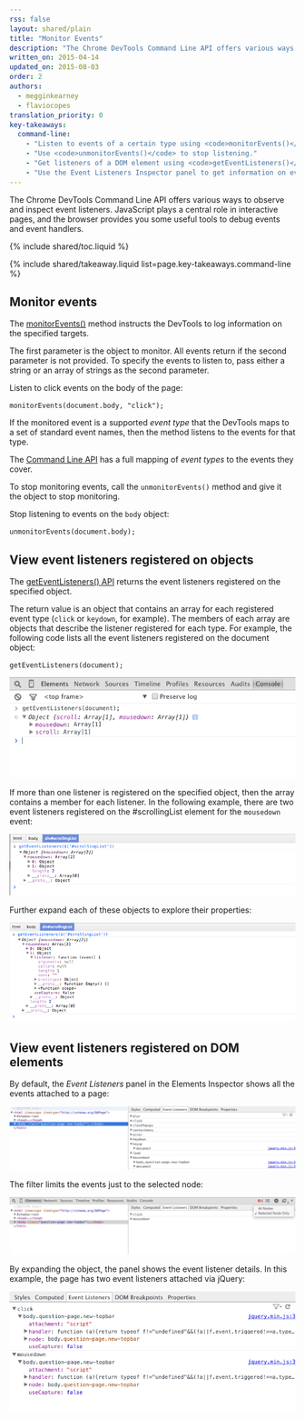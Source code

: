 ```yaml
---
rss: false
layout: shared/plain
title: "Monitor Events"
description: "The Chrome DevTools Command Line API offers various ways to observe and inspect event listeners"
written_on: 2015-04-14
updated_on: 2015-08-03
order: 2
authors:
  - megginkearney
  - flaviocopes
translation_priority: 0
key-takeaways:
  command-line:
    - "Listen to events of a certain type using <code>monitorEvents()</code>."
    - "Use <code>unmonitorEvents()</code> to stop listening."
    - "Get listeners of a DOM element using <code>getEventListeners()</code>."
    - "Use the Event Listeners Inspector panel to get information on event listeners."
---
```

<p class="intro">
  The Chrome DevTools Command Line API offers various ways to observe and inspect event listeners. JavaScript plays a central role in interactive pages, and the browser provides you some useful tools to debug events and event handlers.
</p>

{% include shared/toc.liquid %}

{% include shared/takeaway.liquid list=page.key-takeaways.command-line %}

## Monitor events

The [monitorEvents()](/web/tools/javascript/command-line/command-line-reference#monitoreventsobject-events)
method instructs the DevTools to log information on the specified targets.

The first parameter is the object to monitor.
All events return if the second parameter is not provided.
To specify the events to listen to,
pass either a string or an array of strings as the second parameter.

Listen to click events on the body of the page:

    monitorEvents(document.body, "click");

If the monitored event is a supported *event type*
that the DevTools maps to a set of standard event names,
then the method listens to the events for that type.

The [Command Line API](/web/tools/javascript/command-line/command-line-reference) has a full mapping of *event types* to the events they cover.

To stop monitoring events,
call the `unmonitorEvents()` method and give it the object to stop monitoring.

Stop listening to events on the `body` object:

    unmonitorEvents(document.body);

## View event listeners registered on objects

The [getEventListeners() API](/web/tools/javascript/command-line/command-line-reference#geteventlistenersobject)
returns the event listeners registered on the specified object.

The return value is an object that contains an array for each registered event type (`click` or `keydown`, for example).
The members of each array are objects that describe
the listener registered for each type.
For example,
the following code lists all the event listeners registered on the document object:

    getEventListeners(document);

![Output of using getEventListeners()](images/events-call-geteventlisteners.png)

If more than one listener is registered on the specified object,
then the array contains a member for each listener.
In the following example,
there are two event listeners registered on the #scrollingList element for the `mousedown` event:

![View of the event listeners attached to mousedown](images/events-geteventlisteners_multiple.png)

Further expand each of these objects to explore their properties:

![Expanded view of listener object](images/events-geteventlisteners_expanded.png)

## View event listeners registered on DOM elements

By default,
the *Event Listeners* panel in the Elements Inspector shows all the events attached to a page:

![Event listeners panel](images/events-eventlisteners_panel.png)

The filter limits the events just to the selected node:

![Event listeners panel, filtered by selected node only](images/events-eventlisteners_panel_filtered.png)

By expanding the object, the panel shows the event listener details.
In this example,
the page has two event listeners attached via jQuery:

![Expanded view of the event listeners](images/events-eventlisteners_panel_details.png)

